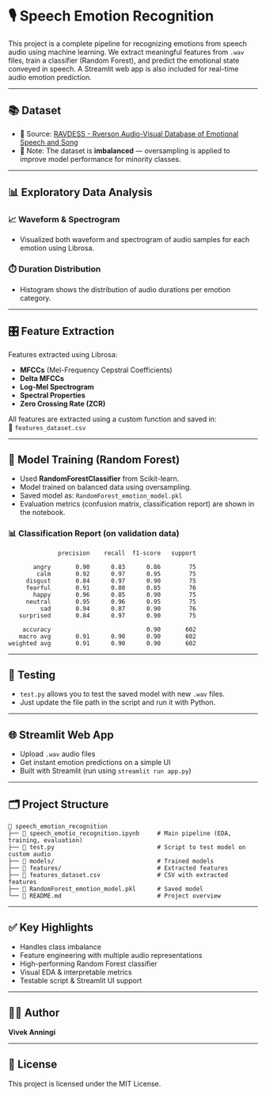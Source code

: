 # 🎙️ Speech Emotion Recognition

This project is a complete pipeline for recognizing emotions from speech audio using machine learning. We extract meaningful features from `.wav` files, train a classifier (Random Forest), and predict the emotional state conveyed in speech. A Streamlit web app is also included for real-time audio emotion prediction.

---

## 📚 Dataset

- 📌 Source: [RAVDESS - Ryerson Audio-Visual Database of Emotional Speech and Song](https://zenodo.org/records/1188976#.XCx-tc9KhQI)
- 🎯 Note: The dataset is **imbalanced** — oversampling is applied to improve model performance for minority classes.

---

## 📊 Exploratory Data Analysis

### 📈 Waveform & Spectrogram
- Visualized both waveform and spectrogram of audio samples for each emotion using Librosa.

### ⏱️ Duration Distribution
- Histogram shows the distribution of audio durations per emotion category.

---

## 🎛️ Feature Extraction

Features extracted using Librosa:
- **MFCCs** (Mel-Frequency Cepstral Coefficients)
- **Delta MFCCs**
- **Log-Mel Spectrogram**
- **Spectral Properties**
- **Zero Crossing Rate (ZCR)**

All features are extracted using a custom function and saved in:  
📄 `features_dataset.csv`

---

## 🤖 Model Training (Random Forest)

- Used **RandomForestClassifier** from Scikit-learn.
- Model trained on balanced data using oversampling.
- Saved model as: `RandomForest_emotion_model.pkl`
- Evaluation metrics (confusion matrix, classification report) are shown in the notebook.

### 📊 Classification Report (on validation data)
```
              precision    recall  f1-score   support

       angry       0.90      0.83      0.86        75
        calm       0.92      0.97      0.95        75
     disgust       0.84      0.97      0.90        75
     fearful       0.91      0.80      0.85        76
       happy       0.96      0.85      0.90        75
     neutral       0.95      0.96      0.95        75
         sad       0.94      0.87      0.90        76
   surprised       0.84      0.97      0.90        75

    accuracy                           0.90       602
   macro avg       0.91      0.90      0.90       602
weighted avg       0.91      0.90      0.90       602
```

---

## 🧪 Testing

- `test.py` allows you to test the saved model with new `.wav` files.
- Just update the file path in the script and run it with Python.

---

## 🌐 Streamlit Web App

- Upload `.wav` audio files
- Get instant emotion predictions on a simple UI
- Built with Streamlit (run using `streamlit run app.py`)

---

## 🗂️ Project Structure
```
📁 speech_emotion_recognition
├── 📓 speech_emotio_recognition.ipynb     # Main pipeline (EDA, training, evaluation)
├── 🐍 test.py                             # Script to test model on custom audio
├── 📁 models/                             # Trained models
├── 📁 features/                           # Extracted features
├── 📄 features_dataset.csv                # CSV with extracted features
├── 📄 RandomForest_emotion_model.pkl      # Saved model
└── 📄 README.md                           # Project overview
```

---

## ✅ Key Highlights
- Handles class imbalance
- Feature engineering with multiple audio representations
- High-performing Random Forest classifier
- Visual EDA & interpretable metrics
- Testable script & Streamlit UI support

---

## 👨‍💻 Author
**Vivek Anningi**

---

## 📄 License
This project is licensed under the MIT License.
